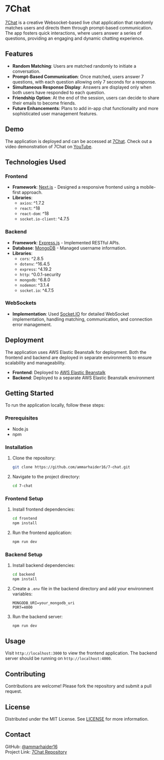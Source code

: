 
# 7Chat

[7Chat](http://7-chat-frontend-env.eba-tyhhxjsz.us-east-2.elasticbeanstalk.com/) is a creative Websocket-based live chat application that randomly matches users and directs them through prompt-based communication. The app fosters quick interactions, where users answer a series of questions, providing an engaging and dynamic chatting experience.

## Features

- **Random Matching**: Users are matched randomly to initiate a conversation.
- **Prompt-Based Communication**: Once matched, users answer 7 questions, with each question allowing only 7 seconds for a response.
- **Simultaneous Response Display**: Answers are displayed only when both users have responded to each question.
- **Friendship Option**: At the end of the session, users can decide to share their emails to become friends.
- **Future Enhancements**: Plans to add in-app chat functionality and more sophisticated user management features.

## Demo
The application is deployed and can be accessed at [7Chat](http://7-chat-frontend-env.eba-tyhhxjsz.us-east-2.elasticbeanstalk.com/).
Check out a video demonstration of 7Chat on [YouTube](https://www.youtube.com/watch?v=OEDIiK80tI8).

## Technologies Used

### Frontend
- **Framework**: [Next.js](https://nextjs.org/) - Designed a responsive frontend using a mobile-first approach.
- **Libraries**:
  - `axios`: ^1.7.2
  - `react`: ^18
  - `react-dom`: ^18
  - `socket.io-client`: ^4.7.5

### Backend
- **Framework**: [Express.js](https://expressjs.com/) - Implemented RESTful APIs.
- **Database**: [MongoDB](https://www.mongodb.com/) - Managed username information.
- **Libraries**:
  - `cors`: ^2.8.5
  - `dotenv`: ^16.4.5
  - `express`: ^4.19.2
  - `http`: ^0.0.1-security
  - `mongodb`: ^6.8.0
  - `nodemon`: ^3.1.4
  - `socket.io`: ^4.7.5

### WebSockets
- **Implementation**: Used [Socket.IO](https://socket.io/) for detailed WebSocket implementation, handling matching, communication, and connection error management.

## Deployment

The application uses AWS Elastic Beanstalk for deployment. Both the frontend and backend are deployed in separate environments to ensure scalability and manageability.

- **Frontend**: Deployed to [AWS Elastic Beanstalk](http://7-chat-frontend-env.eba-tyhhxjsz.us-east-2.elasticbeanstalk.com/)
- **Backend**: Deployed to a separate AWS Elastic Beanstalk environment


## Getting Started

To run the application locally, follow these steps:

### Prerequisites
- Node.js
- npm

### Installation

1. Clone the repository:
   ```bash
   git clone https://github.com/ammarhaider16/7-chat.git
   ```
2. Navigate to the project directory:
   ```bash
   cd 7-chat
   ```

### Frontend Setup
1. Install frontend dependencies:
   ```bash
   cd frontend
   npm install
   ```
2. Run the frontend application:
   ```bash
   npm run dev
   ```

### Backend Setup
1. Install backend dependencies:
   ```bash
   cd backend
   npm install
   ```
2. Create a `.env` file in the backend directory and add your environment variables:
   ```env
   MONGODB_URI=your_mongodb_uri
   PORT=4000
   ```
3. Run the backend server:
   ```bash
   npm run dev
   ```

## Usage

Visit `http://localhost:3000` to view the frontend application. The backend server should be running on `http://localhost:4000`.

## Contributing

Contributions are welcome! Please fork the repository and submit a pull request.

## License

Distributed under the MIT License. See [LICENSE](./LICENSE) for more information.

## Contact

GitHub: [@ammarhaider16](https://github.com/ammarhaider16)  
Project Link: [7Chat Repository](https://github.com/ammarhaider16/7-chat)
